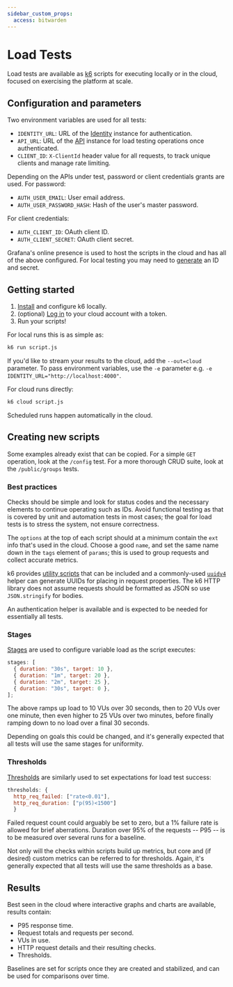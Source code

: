 ```yaml
---
sidebar_custom_props:
  access: bitwarden
---
```


# Load Tests

Load tests are available as [k6](https://k6.io/) scripts for executing locally or in the cloud,
focused on exercising the platform at scale.

## Configuration and parameters

Two environment variables are used for all tests:

- `IDENTITY_URL`: URL of the
  [Identity](https://github.com/bitwarden/server/tree/master/src/Identity) instance for
  authentication.
- `API_URL`: URL of the [API](https://github.com/bitwarden/server/tree/master/src/Api) instance for
  load testing operations once authenticated.
- `CLIENT_ID`: `X-ClientId` header value for all requests, to track unique clients and manage rate
  limiting.

Depending on the APIs under test, password or client credentials grants are used. For password:

- `AUTH_USER_EMAIL`: User email address.
- `AUTH_USER_PASSWORD_HASH`: Hash of the user's master password.

For client credentials:

- `AUTH_CLIENT_ID`: OAuth client ID.
- `AUTH_CLIENT_SECRET`: OAuth client secret.

Grafana's online presence is used to host the scripts in the cloud and has all of the above
configured. For local testing you may need to
[generate](https://bitwarden.com/help/public-api/#authentication) an ID and secret.

## Getting started

1. [Install](https://k6.io/docs/get-started/installation/) and configure k6 locally.
2. (optional)
   [Log in](https://k6.io/docs/cloud/creating-and-running-a-test/cloud-tests-from-the-cli/) to your
   cloud account with a token.
3. Run your scripts!

For local runs this is as simple as:

```bash
k6 run script.js
```

If you'd like to stream your results to the cloud, add the `--out=cloud` parameter. To pass
environment variables, use the `-e` parameter e.g. `-e IDENTITY_URL="http://localhost:4000"`.

For cloud runs directly:

```bash
k6 cloud script.js
```

Scheduled runs happen automatically in the cloud.

## Creating new scripts

Some examples already exist that can be copied. For a simple `GET` operation, look at the `/config`
test. For a more thorough CRUD suite, look at the `/public/groups` tests.

### Best practices

Checks should be simple and look for status codes and the necessary elements to continue operating
such as IDs. Avoid functional testing as that is covered by unit and automation tests in most cases;
the goal for load tests is to stress the system, not ensure correctness.

The `options` at the top of each script should at a minimum contain the `ext` info that's used in
the cloud. Choose a good `name`, and set the same name down in the `tags` element of `params`; this
is used to group requests and collect accurate metrics.

k6 provides [utility scripts](https://k6.io/docs/javascript-api/jslib/utils/) that can be included
and a commonly-used [`uuidv4`](https://k6.io/docs/javascript-api/jslib/utils/uuidv4/) helper can
generate UUIDs for placing in request properties. The k6 HTTP library does not assume requests
should be formatted as JSON so use `JSON.stringify` for bodies.

An authentication helper is available and is expected to be needed for essentially all tests.

### Stages

[Stages](https://k6.io/docs/using-k6/k6-options/reference/#stages) are used to configure variable
load as the script executes:

```javascript
stages: [
  { duration: "30s", target: 10 },
  { duration: "1m", target: 20 },
  { duration: "2m", target: 25 },
  { duration: "30s", target: 0 },
];
```

The above ramps up load to 10 VUs over 30 seconds, then to 20 VUs over one minute, then even higher
to 25 VUs over two minutes, before finally ramping down to no load over a final 30 seconds.

Depending on goals this could be changed, and it's generally expected that all tests will use the
same stages for uniformity.

### Thresholds

[Thresholds](https://k6.io/docs/using-k6/thresholds/) are similarly used to set expectations for
load test success:

```javascript
thresholds: {
  http_req_failed: ["rate<0.01"],
  http_req_duration: ["p(95)<1500"]
  }
```

Failed request count could arguably be set to zero, but a 1% failure rate is allowed for brief
aberrations. Duration over 95% of the requests -- P95 -- is to be measured over several runs for a
baseline.

Not only will the checks within scripts build up metrics, but core and (if desired) custom metrics
can be referred to for thresholds. Again, it's generally expected that all tests will use the same
thresholds as a base.

## Results

Best seen in the cloud where interactive graphs and charts are available, results contain:

- P95 response time.
- Request totals and requests per second.
- VUs in use.
- HTTP request details and their resulting checks.
- Thresholds.

Baselines are set for scripts once they are created and stabilized, and can be used for comparisons
over time.
